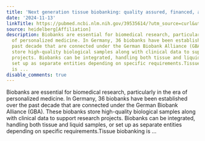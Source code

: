 ```yaml
---
title: 'Next generation tissue biobanking: quality assured, financed, and integrated?'
date: '2024-11-13'
linkTitle: https://pubmed.ncbi.nlm.nih.gov/39535614/?utm_source=curl&utm_medium=rss&utm_campaign=pubmed-2&utm_content=1FakS-2QOkCT8HsMOQP1bCRQ4YzyumYOmxmF0moLsQ3dFB1E9V&fc=20220326224207&ff=20241113193351&v=2.18.0.post9+e462414
source: heidelberg[Affiliation]
description: Biobanks are essential for biomedical research, particularly in the era
  of personalized medicine. In Germany, 36 biobanks have been established over the
  past decade that are connected under the German Biobank Alliance (GBA). These biobanks
  store high-quality biological samples along with clinical data to support research
  projects. Biobanks can be integrated, handling both tissue and liquid samples, or
  set up as separate entities depending on specific requirements.Tissue biobanking
  is ...
disable_comments: true
---
```

Biobanks are essential for biomedical research, particularly in the era of personalized medicine. In Germany, 36 biobanks have been established over the past decade that are connected under the German Biobank Alliance (GBA). These biobanks store high-quality biological samples along with clinical data to support research projects. Biobanks can be integrated, handling both tissue and liquid samples, or set up as separate entities depending on specific requirements.Tissue biobanking is ...